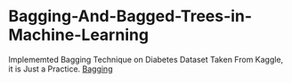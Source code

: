 # Bagging-And-Bagged-Trees-in-Machine-Learning
Implememted Bagging Technique on Diabetes Dataset Taken From Kaggle, it is Just a Practice. 
 [Bagging](https://colab.research.google.com/drive/1VEdnOEsw2I0TdeXXQz1tES9m-bVwO0qr?authuser=0#scrollTo=frMeoGWh2dwG)
